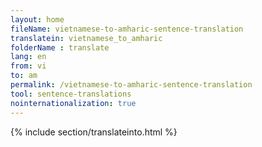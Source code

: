 ```yaml
---
layout: home
fileName: vietnamese-to-amharic-sentence-translation
translatein: vietnamese_to_amharic
folderName : translate
lang: en
from: vi
to: am
permalink: /vietnamese-to-amharic-sentence-translation
tool: sentence-translations
nointernationalization: true
---
```

{% include section/translateinto.html %}
